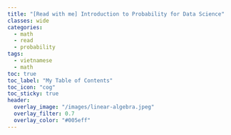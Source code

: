 ```yaml
---
title: "[Read with me] Introduction to Probability for Data Science"
classes: wide
categories:
  - math
  - read
  - probability
tags:
  - vietnamese
  - math
toc: true
toc_label: "My Table of Contents"
toc_icon: "cog"
toc_sticky: true
header:
  overlay_image: "/images/linear-algebra.jpeg"
  overlay_filter: 0.7
  overlay_color: "#005eff"
---
```

